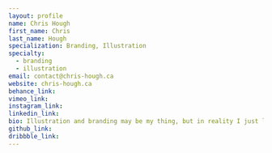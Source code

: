 ```yaml
---
layout: profile
name: Chris Hough
first_name: Chris
last_name: Hough
specialization: Branding, Illustration
specialty:
  - branding
  - illustration
email: contact@chris-hough.ca
website: chris-hough.ca
behance_link:
vimeo_link:
instagram_link:
linkedin_link:
bio: Illustration and branding may be my thing, but in reality I just love a good challenge.
github_link:
dribbble_link:
---
```

